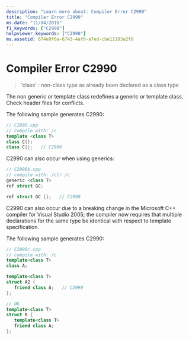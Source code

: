```yaml
---
description: "Learn more about: Compiler Error C2990"
title: "Compiler Error C2990"
ms.date: "11/04/2016"
f1_keywords: ["C2990"]
helpviewer_keywords: ["C2990"]
ms.assetid: 674e9f6a-6743-4af0-a7ed-cbe11103a2f8
---
```

# Compiler Error C2990

> 'class' : non-class type as already been declared as a class type

The non generic or template class redefines a generic or template class. Check header files for conflicts.

The following sample generates C2990:

```cpp
// C2990.cpp
// compile with: /c
template <class T>
class C{};
class C{};   // C2990
```

C2990 can also occur when using generics:

```cpp
// C2990b.cpp
// compile with: /clr /c
generic <class T>
ref struct GC;

ref struct GC {};   // C2990
```

C2990 can also occur due to a breaking change in the Microsoft C++ compiler for Visual Studio 2005; the compiler now requires that multiple declarations for the same type be identical with respect to template specification.

The following sample generates C2990:

```cpp
// C2990c.cpp
// compile with: /c
template<class T>
class A;

template<class T>
struct A2 {
   friend class A;   // C2990
};

// OK
template<class T>
struct B {
   template<class T>
   friend class A;
};
```
